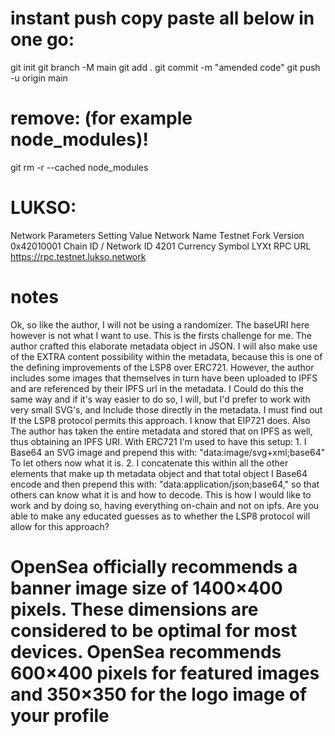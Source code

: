 # instant push copy paste all below in one go:

git init
git branch -M main
git add .
git commit -m "amended code"
git push -u origin main

# remove: (for example node_modules)!

git rm -r --cached node_modules

# LUKSO:

Network Parameters
Setting Value
Network Name Testnet
Fork Version 0x42010001
Chain ID / Network ID 4201
Currency Symbol LYXt
RPC URL https://rpc.testnet.lukso.network

# notes

Ok, so like the author, I will not be using a randomizer. The baseURI here however is not what I want to use. This is the firsts challenge for me. The author crafted this elaborate metadata object in JSON. I will also make use of the EXTRA content possibility within the metadata, because this is one of the defining improvements of the LSP8 over ERC721. However, the author includes some images that themselves in turn have been uploaded to IPFS and are referenced by their IPFS url in the metadata. I Could do this the same way and if it's way easier to do so, I will, but I'd prefer to work with very small SVG's, and Include those directly in the metadata. I must find out If the LSP8 protocol permits this approach. I know that EIP721 does.
Also The author has taken the entire metadata and stored that on IPFS as well, thus obtaining an IPFS URI.
With ERC721 I'm used to have this setup: 1. I Base64 an SVG image and prepend this with: "data:image/svg+xml;base64" To let others now what it is. 2. I concatenate this within all the other elements that make up th metadata object and that total object I Base64 encode and then prepend this with: "data:application/json;base64," so that others can know what it is and how to decode. This is how I would like to work and by doing so, having everything on-chain and not on ipfs. Are you able to make any educated guesses as to whether the LSP8 protocol will allow for this approach?

# OpenSea officially recommends a banner image size of 1400×400 pixels. These dimensions are considered to be optimal for most devices. OpenSea recommends 600×400 pixels for featured images and 350×350 for the logo image of your profile

